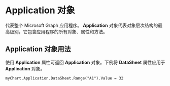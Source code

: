 
# Application 对象

代表整个 Microsoft Graph 应用程序。 **Application** 对象代表对象层次结构的最高级别，它包含应用程序的所有对象、属性和方法。


## Application 对象用法

使用  **Application** 属性可返回 **Application** 对象。下例将 **DataSheet** 属性应用于 **Application** 对象。


```
myChart.Application.DataSheet.Range("A1").Value = 32
```

